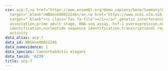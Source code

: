 ```yaml
---
csv: acp-7,<a href="https://www.ensembl.org/Homo_sapiens/Gene/Summary?db=core;g=WBGene00022246"
  target="_blank">WBGene00022246</a>,<a href="https://www.ncbi.nlm.nih.gov/pubmed/30894454"
  target="_blank"><i class="fas fa-file"></i></a>",genetic interference,functional
  association,prime adult stage, RNA-seq assay, hsf-1 overexpression,nucleotide sequence
  identification,nucleotide sequence identification,transcriptional regulation,up-regulates
  activity
data_alias: acp-7
data_id: WBGene00022246
data_numevidence: 1
data_species: Caenorhabditis elegans
data_taxid: '6239'
title: acp-7
---
```

